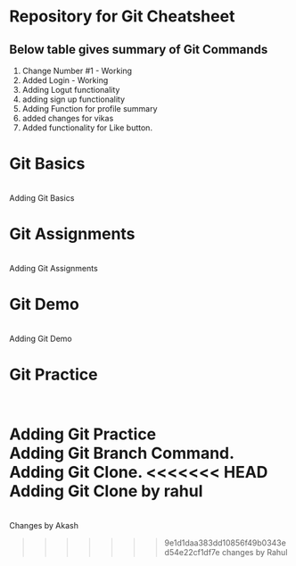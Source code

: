 # Repository for Git Cheatsheet
## Below table gives summary of Git Commands
1. Change Number #1 - Working
2. Added Login - Working
3. Adding Logut functionality
4. adding sign up functionality
5. Adding Function for profile summary
6. added changes for vikas
7. Added functionality for Like button.

# Git Basics
<br/> Adding Git Basics

# Git Assignments
<br/> Adding Git Assignments
# Git Demo
<br/> Adding Git Demo
# Git Practice
<br/> Adding Git Practice
<br/> Adding Git Branch Command.
<br/> Adding Git Clone.
<<<<<<< HEAD
<br/> Adding Git Clone by rahul
=======
<br/> Changes by Akash

>>>>>>> 9e1d1daa383dd10856f49b0343ed54e22cf1df7e
changes by Rahul
